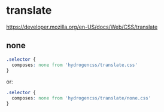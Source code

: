 # translate

https://developer.mozilla.org/en-US/docs/Web/CSS/translate

## none
```css
.selector {
  composes: none from 'hydrogencss/translate.css'
}
```

or:
```css
.selector {
  composes: none from 'hydrogencss/translate/none.css'
}
```

